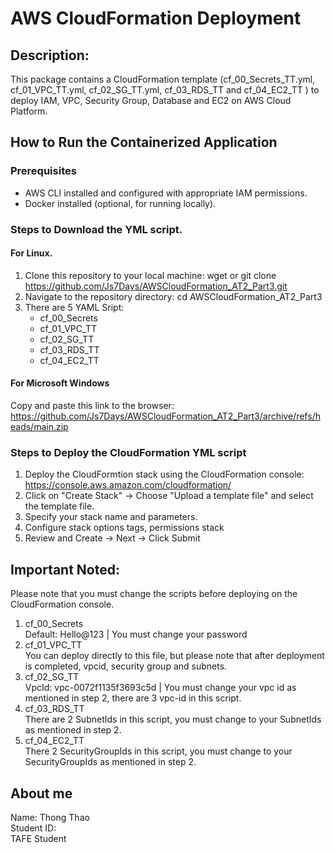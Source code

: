 # AWS CloudFormation Deployment
## Description: 
This package contains a CloudFormation template (cf_00_Secrets_TT.yml, cf_01_VPC_TT.yml, cf_02_SG_TT.yml, cf_03_RDS_TT and cf_04_EC2_TT ) to deploy IAM, VPC, Security Group, Database and EC2 on AWS Cloud Platform.
## How to Run the Containerized Application
### Prerequisites
* AWS CLI installed and configured with appropriate IAM permissions.
* Docker installed (optional, for running locally).

### Steps to Download the YML script.
#### For Linux.
1. Clone this repository to your local machine:
wget or git clone https://github.com/Js7Days/AWSCloudFormation_AT2_Part3.git
2. Navigate to the repository directory:
cd AWSCloudFormation_AT2_Part3
3. There are 5 YAML Sript:
   - cf_00_Secrets
   - cf_01_VPC_TT
   - cf_02_SG_TT
   - cf_03_RDS_TT
   - cf_04_EC2_TT
#### For Microsoft Windows
Copy and paste this link to the browser: https://github.com/Js7Days/AWSCloudFormation_AT2_Part3/archive/refs/heads/main.zip

### Steps to Deploy the CloudFormation YML script
1. Deploy the CloudFormtion stack using the CloudFormation console:
   https://console.aws.amazon.com/cloudformation/ 
2. Click on "Create Stack" -> Choose "Upload a template file" and select the template file.
3. Specify your stack name and parameters.
4. Configure stack options tags, permissions stack 
5. Review and Create -> Next -> Click Submit

## Important Noted:
Please note that you must change the scripts before deploying on the CloudFormation console.
1. cf_00_Secrets <br>
   Default: Hello@123 | You must change your password
2. cf_01_VPC_TT <br>
   You can deploy directly to this file, but please note that after deployment is completed, vpcid, security group and subnets.
3. cf_02_SG_TT <br>
   VpcId: vpc-0072f1135f3693c5d | You must change your vpc id as mentioned in step 2, there are 3 vpc-id in this script.
4. cf_03_RDS_TT <br>
   There are 2 SubnetIds in this script, you must change to your SubnetIds as mentioned in step 2. 
5. cf_04_EC2_TT <br>
   There 2 SecurityGroupIds in this script, you must change to your SecurityGroupIds as mentioned in step 2.
   
## About me
Name: Thong Thao <br>
Student ID:  <br>
TAFE Student
